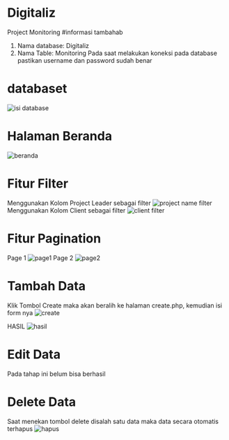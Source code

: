 # Digitaliz
Project Monitoring
#informasi tambahab
1. Nama database: Digitaliz
2. Nama Table: Monitoring
Pada saat melakukan koneksi pada database pastikan username dan password sudah benar

# databaset
![isi database](https://user-images.githubusercontent.com/99313361/179356658-153c33c2-afef-4017-8c16-3f10ed72f16e.JPG)

# Halaman Beranda
![beranda](https://user-images.githubusercontent.com/99313361/179357806-0e1a4778-f666-4074-938c-621fb36cdb02.JPG)

# Fitur Filter
Menggunakan Kolom Project Leader sebagai filter
![project name filter](https://user-images.githubusercontent.com/99313361/179357803-ef98318f-43a0-465c-bbce-5e1885005bbf.JPG)
Menggunakan Kolom Client sebagai filter
![client filter](https://user-images.githubusercontent.com/99313361/179357802-ac53b96c-5206-4dfc-97ba-31af197924af.JPG)

# Fitur Pagination
Page 1
![page1](https://user-images.githubusercontent.com/99313361/179357903-aaeb1ae2-a1e8-4ed2-8aa6-aff3b072d05d.JPG)
Page 2
![page2](https://user-images.githubusercontent.com/99313361/179357899-66f4db08-8079-473f-988d-9d4ec1069f11.JPG)

# Tambah Data
Klik Tombol Create maka akan beralih ke halaman create.php, kemudian isi form nya
![create](https://user-images.githubusercontent.com/99313361/179357800-6dc65c12-2a0b-4ec9-844d-d57428075ea8.JPG)

HASIL
![hasil](https://user-images.githubusercontent.com/99313361/179357797-07f881be-e36b-4a4e-88a8-2f4acc4b0794.JPG)

# Edit Data
Pada tahap ini belum bisa berhasil

# Delete Data
Saat menekan tombol delete disalah satu data maka data secara otomatis terhapus
![hapus](https://user-images.githubusercontent.com/99313361/179357793-318deb6b-b3f3-40d7-b5ff-864aae01bc68.JPG)


